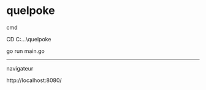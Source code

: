 # quelpoke
cmd

CD C:\...\quelpoke

go run main.go
_______________________
navigateur 

http://localhost:8080/
